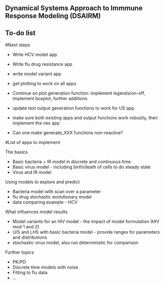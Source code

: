 ## Dynamical Systems Approach to Immmune Response Modeling (DSAIRM) 
## To-do list 


#Next steps
* Write HCV model app
* Write flu drug resistance app
* write model variant app
* get plotting to work on all apps


* Continue on plot generation function: implement legends/on-off, implement boxplot, further additions
* update text output generation functions to work for US app 
* make sure both existing apps and output functions work robustly, then implement the nex app
* Can one make generate_XXX functions non-reactive?


#List of apps to implement


The basics 
* Basic bacteria + IR model in discrete and continuous time
* Basic virus model - including birth/death of cells to do steady state
* Virus and IR model

Using models to explore and predict
* Bacteria model with scan over a parameter
* flu drug stochastic evolutionary model
* data comparing example - HCV

What influences model results
* Model variants for an HIV model - the impact of model formulation (HIV mod 1 and 2)
* U/S and LHS with basic bacteria model - provide ranges for parameters and distributions
* stochastic virus model, also run deterministic for comparison

Further topics
* PK/PD
* Discrete time models with noise
* Fitting to flu data
* ...
